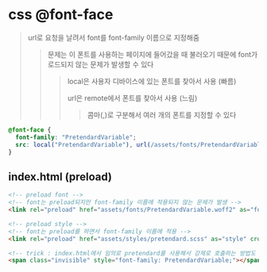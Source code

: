 # css @font-face

> url로 요청을 날려서 font를 font-family 이름으로 지정해줌
>
> > 문제는 이 폰트를 사용하는 페이지에 들어갔을 때 불러오기 때문에 font가 로드되지 않는 문제가 발생할 수 있다
> >
> > > local은 사용자 디바이스에 있는 폰트를 찾아서 사용 (빠름)
> > >
> > > url은 remote에서 폰트를 찾아서 사용 (느림)
> > >
> > > > 콤마(,)로 구분해서 여러 개의 폰트를 지정할 수 있다

```css
@font-face {
  font-family: "PretendardVariable";
  src: local("PretendardVariable"), url(/assets/fonts/PretendardVariable.woff2) format("woff2-variations");
}
```

## index.html (preload)

```html
<!-- preload font -->
<!-- font는 preload되지만 font-family 이름에 적용되지 않는 문제가 발생 -->
<link rel="preload" href="assets/fonts/PretendardVariable.woff2" as="font" crossorigin />

<!-- preload style -->
<!-- font는 preload를 하면서 font-family 이름에 적용 -->
<link rel="preload" href="assets/styles/pretendard.scss" as="style" crossorigin />

<!-- trick : index.html에서 임의로 pretendard를 사용해서 강제로 호출하는 방법도 있다. -->
<span class="invisible" style="font-family: PretendardVariable;"></span>
```
